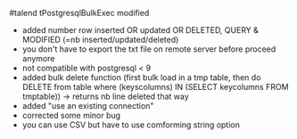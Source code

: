 #talend tPostgresqlBulkExec modified

- added number row inserted OR updated OR DELETED, QUERY & MODIFIED (=nb inserted/updated/deleted)
- you don't have to export the txt file on remote server before proceed anymore
- not compatible with postgresql < 9
- added bulk delete function (first bulk load in a tmp table, then do DELETE from table where (keyscolumns) IN (SELECT keycolumns FROM tmptable)) -> returns nb line deleted that way
- added "use an existing connection"
- corrected some minor bug
- you can use CSV but have to use comforming string option
